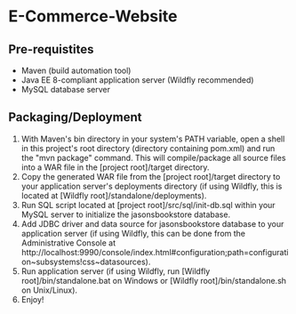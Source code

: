 # E-Commerce-Website

Pre-requistites
----------------
- Maven (build automation tool)
- Java EE 8-compliant application server (Wildfly recommended)
- MySQL database server

Packaging/Deployment
---------------------
1. With Maven's bin directory in your system's PATH variable, open a shell in this project's root directory (directory containing pom.xml) and run the "mvn package" command. This will compile/package all source files into a WAR file in the [project root]/target directory.
2. Copy the generated WAR file from the [project root]/target directory to your application server's deployments directory (if using Wildfly, this is located at [Wildfly root]/standalone/deployments).
3. Run SQL script located at [project root]/src/sql/init-db.sql within your MySQL server to initialize the jasonsbookstore database.
4. Add JDBC driver and data source for jasonsbookstore database to your application server (if using Wildfly, this can be done from the Administrative Console at http://localhost:9990/console/index.html#configuration;path=configuration~subsystems!css~datasources).
5. Run application server (if using Wildfly, run [Wildfly root]/bin/standalone.bat on Windows or [Wildfly root]/bin/standalone.sh on Unix/Linux).
6. Enjoy!
